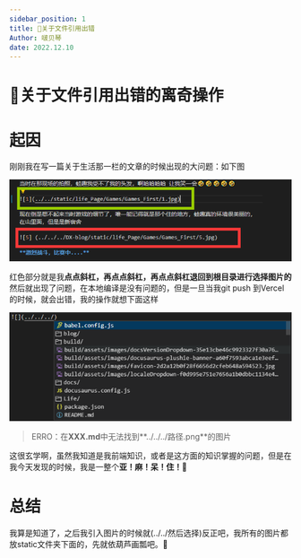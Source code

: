 ```yaml
---
sidebar_position: 1
title: 🚫关于文件引用出错
Author: 啵贝琴
date: 2022.12.10
---
```


# 💫关于文件引用出错的离奇操作

# 起因

刚刚我在写一篇关于生活那一栏的文章的时候出现的大问题：如下图

![1](../../../static/img_log/1.png)

红色部分就是我**点点斜杠，再点点斜杠，再点点斜杠退回到根目录进行选择图片的**然后就出现了问题，在本地编译是没有问题的，但是一旦当我git push 到Vercel的时候，就会出错，我的操作就想下面这样

![2](../../../static/img_log/2.png)

>ERRO：在**XXX.md**中无法找到**../../../路径.png**的图片

这很玄学啊，虽然我知道是我前端知识，或者是这方面的知识掌握的问题，但是在我今天发现的时候，我是一整个**亚！麻！呆！住！**💩

# 总结

我算是知道了，之后我引入图片的时候就(../../然后选择)反正吧，我所有的图片都放static文件夹下面的，先就依葫芦画瓢吧。🐶